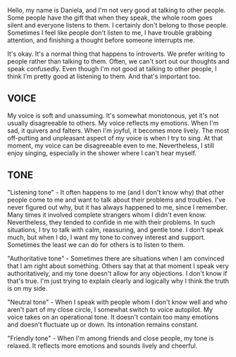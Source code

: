 Hello, my name is Daniela, and I'm not very good at talking to other people. Some people have the gift that when they speak, the whole room goes silent and everyone listens to them. I certainly don't belong to those people. Sometimes I feel like people don't listen to me, I have trouble grabbing attention, and finishing a thought before someone interrupts me.


It's okay. It's a normal thing that happens to introverts. We prefer writing to people rather than talking to them. Often, we can't sort out our thoughts and speak confusedly. Even though I'm not good at talking to other people, I think I'm pretty good at listening to them. And that's important too.

## VOICE
My voice is soft and unassuming. It's somewhat monotonous, yet it's not usually disagreeable to others. My voice reflects my emotions. When I'm sad, it quivers and falters. When I'm joyful, it becomes more lively.
The most off-putting and unpleasant aspect of my voice is when I try to sing. At that moment, my voice can be disagreeable even to me. Nevertheless, I still enjoy singing, especially in the shower where I can't hear myself.

## TONE
"Listening tone" - 
It often happens to me (and I don't know why) that other people come to me and want to talk about their problems and troubles. I've never figured out why, but it has always happened to me, since I remember. Many times it involved complete strangers whom I didn't even know. Nevertheless, they tended to confide in me with their problems.
In such situations, I try to talk with calm, reassuring, and gentle tone. I don't speak much, but when I do, I want my tone to convey interest and support. Sometimes the least we can do for others is to listen to them.

"Authoritative tone" - 
Sometimes there are situations when I am convinced that I am right about something. Others say that at that moment I speak very authoritatively, and my tone doesn't allow for any objections. I don't know if that's true. I'm just trying to explain clearly and logically why I think the truth is on my side.

"Neutral tone" - 
When I speak with people whom I don't know well and who aren't part of my close circle, I somewhat switch to voice autopilot. My voice takes on an operational tone. It doesn't contain too many emotions and doesn't fluctuate up or down. Its intonation remains constant.

"Friendly tone" - 
When I'm among friends and close people, my tone is relaxed. It reflects more emotions and sounds lively and cheerful.


